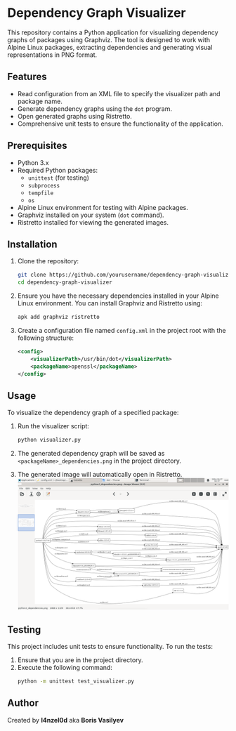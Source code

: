 # Dependency Graph Visualizer

This repository contains a Python application for visualizing dependency graphs of packages using Graphviz. The tool is designed to work with Alpine Linux packages, extracting dependencies and generating visual representations in PNG format.

## Features

- Read configuration from an XML file to specify the visualizer path and package name.
- Generate dependency graphs using the `dot` program.
- Open generated graphs using Ristretto.
- Comprehensive unit tests to ensure the functionality of the application.

## Prerequisites

- Python 3.x
- Required Python packages:
  - `unittest` (for testing)
  - `subprocess`
  - `tempfile`
  - `os`
- Alpine Linux environment for testing with Alpine packages.
- Graphviz installed on your system (`dot` command).
- Ristretto installed for viewing the generated images.

## Installation

1. Clone the repository:
   ```bash
   git clone https://github.com/yourusername/dependency-graph-visualizer.git
   cd dependency-graph-visualizer
   ```

2. Ensure you have the necessary dependencies installed in your Alpine Linux environment. You can install Graphviz and Ristretto using:
   ```bash
   apk add graphviz ristretto
   ```

3. Create a configuration file named `config.xml` in the project root with the following structure:
   ```xml
   <config>
       <visualizerPath>/usr/bin/dot</visualizerPath>
       <packageName>openssl</packageName>
   </config>
   ```

## Usage

To visualize the dependency graph of a specified package:

1. Run the visualizer script:
   ```bash
   python visualizer.py
   ```

2. The generated dependency graph will be saved as `<packageName>_dependencies.png` in the project directory.

3. The generated image will automatically open in Ristretto.
![Alt text](/screenshots/pic4.png)


## Testing

This project includes unit tests to ensure functionality. To run the tests:

1. Ensure that you are in the project directory.
2. Execute the following command:
   ```bash
   python -m unittest test_visualizer.py
   ```

## Author

Created by **l4nzel0d** aka **Boris Vasilyev**
